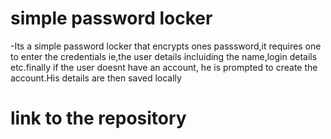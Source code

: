 # simple password locker
-Its a simple password locker that encrypts ones passsword,it requires one to enter the credentials ie,the user details incluiding  the name,login details etc.finally if the user doesnt have an account, he is prompted to create the account.His details are then saved locally
#
# link to the repository
